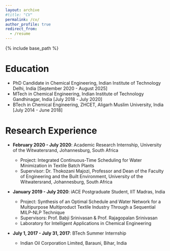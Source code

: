```yaml
---
layout: archive
#title: "CV"
permalink: /cv/
author_profile: true
redirect_from:
  - /resume
---
```


{% include base_path %}

Education
====== 
* PhD Candidate in Chemical Engineering, Indian Institute of Technology Delhi, India [September 2020 - August 2025]
* MTech in Chemical Engineering, Indian Institute of Technology Gandhinagar, India [July 2018 - July 2020]
* BTech in Chemical Engineering, ZHCET, Aligarh Muslim University, India [July 2014 - June 2018]


Research Experience
======
* **February 2020 - July 2020**: Academic Research Internship, University of the Witwatersrand, Johannesburg, South Africa
  * Project: Integrated Continuous-Time Scheduling for Water Minimization in Textile Batch Plants
  * Supervisor: Dr. Thokozani Majozi, Professor and Dean of the Faculty of Engineering and the Built Environment, University of the
  Witwatersrand, Johannesburg, South Africa <br>
  
* **January 2019 - July 2020**: iACE Postgraduate Student, IIT Madras, India
  * Project: Synthesis of an Optimal Schedule and Water Network for a Multipurpose Multiproduct Textile Industry Through a Sequential MILP-NLP Technique
  * Supervisors: Prof. Babji Srinivasan & Prof. Rajagopalan Srinivasan
  * Laboratory for Intelligent Applications in Chemical Engineering <br>
  
* **July 1, 2017 - July 31, 2017**: BTech Summer Internship
  * Indian Oil Corporation Limited, Barauni, Bihar, India
  
